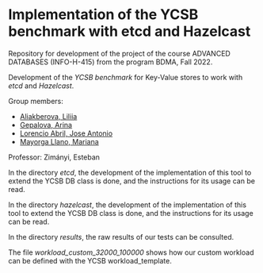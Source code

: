 # Implementation of the YCSB benchmark with etcd and Hazelcast
Repository for development of the project of the course ADVANCED DATABASES (INFO-H-415) from the program BDMA, Fall 2022.

Development of the *YCSB benchmark* for Key-Value stores to work with *etcd* and *Hazelcast*.

Group members:

- [Aliakberova, Liliia](https://github.com/Liliia-Aliakberova)
- [Gepalova, Arina](https://github.com/omymble)
- [Lorencio Abril, Jose Antonio](https://github.com/Lorenc1o)
- [Mayorga Llano, Mariana](https://github.com/marianamllano)

Professor: Zimányi, Esteban

In the directory *etcd*, the development of the implementation of this tool to extend the YCSB DB class is done, and the instructions for its usage can be read.

In the directory *hazelcast*, the development of the implementation of this tool to extend the YCSB DB class is done, and the instructions for its usage can be read.

In the directory *results*, the raw results of our tests can be consulted.

The file *workload_custom_32000_100000* shows how our custom workload can be defined with the YCSB workload_template.

